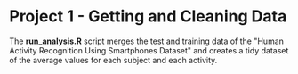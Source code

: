 Project 1 - Getting and Cleaning Data
====================

The **run_analysis.R** script merges the test and training data of the "Human Activity Recognition Using Smartphones Dataset" and creates a tidy dataset of the average values for each subject and each activity.


